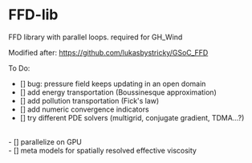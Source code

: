 # FFD-lib
FFD library with parallel loops. required for GH_Wind

Modified after: https://github.com/lukasbystricky/GSoC_FFD


To Do:
- [] bug: pressure field keeps updating in an open domain
- [] add energy transportation (Boussinesque approximation)
- [] add pollution transportation (Fick's law)
- [] add numeric convergence indicators
- [] try different PDE solvers (multigrid, conjugate gradient, TDMA...?) 
<br>
- [] parallelize on GPU
<br>
- [] meta models for spatially resolved effective viscosity 
